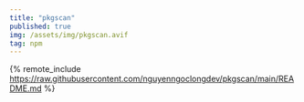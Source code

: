 ```yaml
---
title: "pkgscan"
published: true
img: /assets/img/pkgscan.avif
tag: npm
---
```


{% remote_include https://raw.githubusercontent.com/nguyenngoclongdev/pkgscan/main/README.md %}
